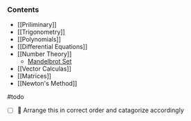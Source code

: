 ### Contents 

- [[Priliminary]]
- [[Trigonometry]]
- [[Polynomials]]
- [[Differential Equations]]
- [[Number Theory]]
	- [Mandelbrot Set](#mandelbrot%20set)
- [[Vector Calculas]]
- [[Matrices]]
- [[Newton's Method]]

#todo  
- [ ] 🔼 Arrange this in correct order and catagorize accordingly








